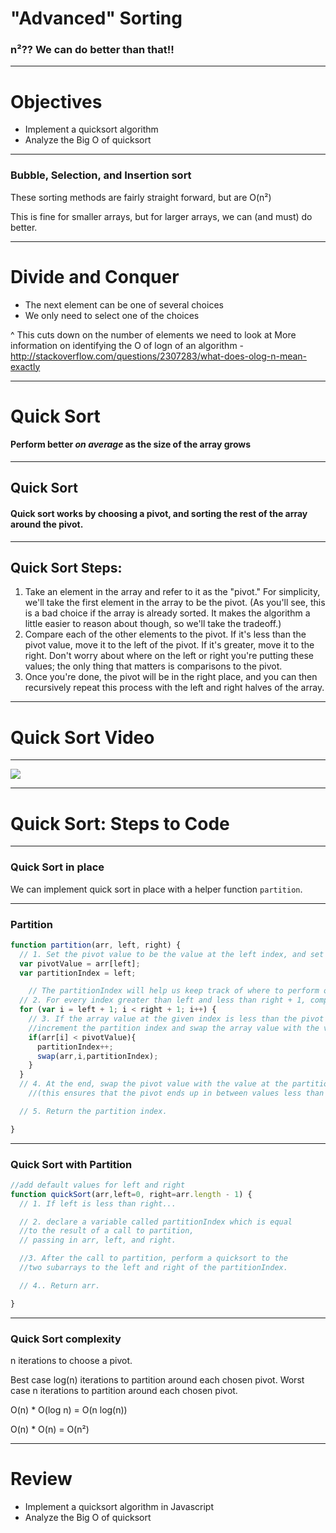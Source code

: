 # "Advanced" Sorting

### n²?? We can do better than that!!

---

# Objectives

* Implement a quicksort algorithm
* Analyze the Big O of quicksort

---

### Bubble, Selection, and Insertion sort

These sorting methods are fairly straight forward, but are O(n²)

This is fine for smaller arrays, but for larger arrays, we can (and must) do better.

---

# Divide and Conquer

- The next element can be one of several choices
- We only need to select one of the choices

^ This cuts down on the number of elements we need to look at
More information on identifying the O of logn of an algorithm - http://stackoverflow.com/questions/2307283/what-does-olog-n-mean-exactly

---

# Quick Sort
#### Perform better _on average_ as the size of the array grows

---


## Quick Sort

#### Quick sort works by choosing a pivot, and sorting the rest of the array around the pivot.

---

## Quick Sort Steps:

1. Take an element in the array and refer to it as the "pivot." For simplicity, we'll take the first element in the array to be the pivot. (As you'll see, this is a bad choice if the array is already sorted. It makes the algorithm a little easier to reason about though, so we'll take the tradeoff.)
1. Compare each of the other elements to the pivot. If it's less than the pivot value, move it to the left of the pivot. If it's greater, move it to the right. Don't worry about where on the left or right you're putting these values; the only thing that matters is comparisons to the pivot.
1. Once you're done, the pivot will be in the right place, and you can then recursively repeat this process with the left and right halves of the array.

---

# Quick Sort Video

---

![](https://www.youtube.com/watch?v=MZaf_9IZCrc)

---

# Quick Sort: Steps to Code



---

### Quick Sort in place

We can implement quick sort in place with a helper function `partition`.

---

### Partition

```js
function partition(arr, left, right) {
  // 1. Set the pivot value to be the value at the left index, and set a variable called partitionIndex equal to left.
  var pivotValue = arr[left];
  var partitionIndex = left;

    // The partitionIndex will help us keep track of where to perform our swaps so that we wind up with values correctly placed on either side of the pivot.
  // 2. For every index greater than left and less than right + 1, compare the array value to the pivot value.
  for (var i = left + 1; i < right + 1; i++) {
    // 3. If the array value at the given index is less than the pivot value,
    //increment the partition index and swap the array value with the value at the partition index.
    if(arr[i] < pivotValue){
      partitionIndex++;
      swap(arr,i,partitionIndex);
    }
  }
  // 4. At the end, swap the pivot value with the value at the partition index
    //(this ensures that the pivot ends up in between values less than it and values greater than it).

  // 5. Return the partition index.

}
```

---

### Quick Sort with Partition

```js
//add default values for left and right
function quickSort(arr,left=0, right=arr.length - 1) {
  // 1. If left is less than right...

  // 2. declare a variable called partitionIndex which is equal
  //to the result of a call to partition,
  // passing in arr, left, and right.

  //3. After the call to partition, perform a quicksort to the
  //two subarrays to the left and right of the partitionIndex.

  // 4.. Return arr.

}
```

---

### Quick Sort complexity

n iterations to choose a pivot.

Best case log(n) iterations to partition around each chosen pivot.
Worst case n iterations to partition around each chosen pivot.

O(n) * O(log n) = O(n log(n))

O(n) * O(n) = O(n²)

---

# Review

* Implement a quicksort algorithm in Javascript
* Analyze the Big O of quicksort
